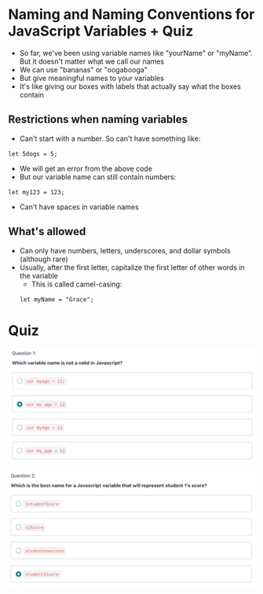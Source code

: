 # Naming and Naming Conventions for JavaScript Variables + Quiz

- So far, we've been using variable names like "yourName" or "myName". But it doesn't matter what we call our names
- We can use "bananas" or "oogabooga"
- But give meaningful names to your variables
- It's like giving our boxes with labels that actually say what the boxes contain

## Restrictions when naming variables
- Can't start with a number. So can't have something like:
```
let 5dogs = 5;
```
- We will get an error from the above code
- But our variable name can still contain numbers:
```
let my123 = 123;
```
- Can't have spaces in variable names

## What's allowed
- Can only have numbers, letters, underscores, and dollar symbols (although rare)
- Usually, after the first letter, capitalize the first letter of other words in the variable
    - This is called camel-casing:
    ```
    let myName = "Grace";
    ```

# Quiz

![](../images/6.PNG)

![](../images/7.PNG)